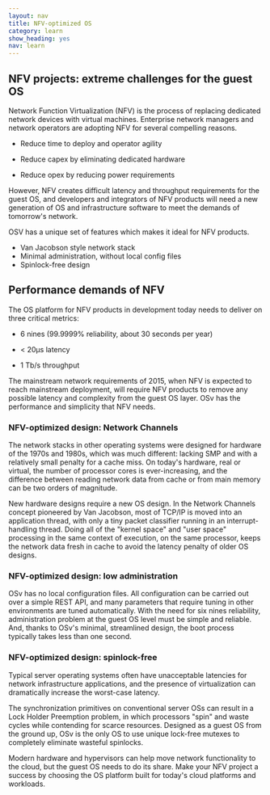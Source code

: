 ```yaml
---
layout: nav
title: NFV-optimized OS
category: learn
show_heading: yes
nav: learn
---
```


## NFV projects: extreme challenges for the guest OS

Network Function Virtualization (NFV) is the process of replacing dedicated network devices with virtual machines.  Enterprise network managers and network operators are adopting NFV for several compelling reasons.

- Reduce time to deploy and operator agility

- Reduce capex by eliminating dedicated hardware

- Reduce opex by reducing power requirements

However, NFV creates difficult latency and throughput requirements for the guest OS, and developers and integrators of NFV products will need a new generation of OS and infrastructure software to meet the demands of tomorrow's network.

OSV has a unique set of features which makes it ideal for NFV products.

* Van Jacobson style network stack
* Minimal administration, without local config files
* Spinlock-free design

<!--more-->

## Performance demands of NFV

The OS platform for NFV products in development today needs to deliver on three critical metrics:

- 6 nines (99.9999% reliability, about 30 seconds per year)

- < 20&mu;s latency

- 1 Tb/s throughput

The mainstream network requirements of 2015, when NFV is expected to reach mainstream deployment, will require NFV products to remove any possible latency and complexity from the guest OS layer.  OSv has the performance and simplicity that NFV needs.

### NFV-optimized design: Network Channels 

The network stacks in other operating systems were designed for hardware of the 1970s and 1980s, which was much different: lacking SMP and with a relatively small penalty for a cache miss.  On today's hardware, real or virtual, the number of processor cores is ever-increasing, and the difference between reading network data from cache or from main memory can be two orders of magnitude.

New hardware designs require a new OS design.  In the Network Channels concept pioneered by Van Jacobson, most of TCP/IP is moved into an application thread, with only a tiny packet classifier running in an interrupt-handling thread.  Doing all of the "kernel space" and "user space" processing in the same context of execution, on the same processor, keeps the network data fresh in cache to avoid the latency penalty of older OS designs.

### NFV-optimized design: low administration

OSv has no local configuration files.  All configuration can be carried out over a simple REST API, and many parameters that require tuning in other environments are tuned automatically.  With the need for six nines reliability, administration problem at the guest OS level must be simple and reliable.  And, thanks to OSv's minimal, streamlined design, the boot process typically takes less than one second.

### NFV-optimized design: spinlock-free

Typical server operating systems often have unacceptable latencies for network infrastructure applications, and the presence of virtualization can dramatically increase the worst-case latency.

The synchronization primitives on conventional server OSs can result in a Lock Holder Preemption problem, in which processors "spin" and waste cycles while contending for scarce resources.  Designed as a guest OS from the ground up, OSv is the only OS to use unique lock-free mutexes to completely eliminate wasteful spinlocks.

Modern hardware and hypervisors can help move network functionality to the cloud, but the guest OS needs to do its share.  Make your NFV project a success by choosing the OS platform built for today's cloud platforms and workloads.
